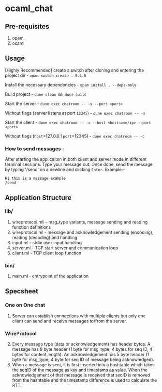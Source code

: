 # ocaml_chat

## Pre-requisites
1. opam
2. ocaml
    
## Usage
[Highly Recommended] create a switch after cloning and entering the project dir - 
`opam switch create . 5.3.0`

Install the necessary dependencies - 
`opam install . --deps-only`

Build project - 
`dune clean && dune build`

Start the server -
`dune exec chatroom -- -s --port <port>`

Without flags (server listens at port `12345`) -
`dune exec chatroom -- -s`

Start the client - 
`dune exec chatroom -- -c --host <hostname/ip> --port <port>`

Without flags (`host`=127.0.0.1 `port`=12345) - 
`dune exec chatroom -- -c`

### How to send messages -
After starting the applicaiton in both client and server mode in different terminal sessions. Type your message out.
Once done, send the message by typing '/send' on a newline and clicking `Enter`. Example:-
```
Hi this is a message example
/send
```

## Application Structure
### lib/ 
1. wireprotocol.mli - msg_type variants, message sending and reading function definitions
2. wireprotocol.ml - message and acknowledgement sending (encoding), reading (decoding) and handling
3. input.ml - stdin user input handling
4. server.ml - TCP start server and communication loop
5. client.ml - TCP client loop function
### bin/
1. main.ml - entrypoint of the application

## Specsheet
### One on One chat
1. Server can establish connections with multiple clients but only one client can send and receive messages to/from the server.
### WireProtocol
2. Every message type (data or acknowledgement) has header bytes.
   A message has 9 byte header (1 byte for msg_type, 4 bytes for seq ID, 4 bytes for content length).
   An acknowledgement has 5 byte header (1 byte for msg_type, 4 byte for seq ID of message being acknowledged).
3. When a message is sent, it is first inserted into a hashtable which takes the seqID of the message as key and timestamp as value.
   When the acknowledgement of that message is received that seqID is removed from the hashtable and the timestamp difference is used
   to calculate the RTT.

